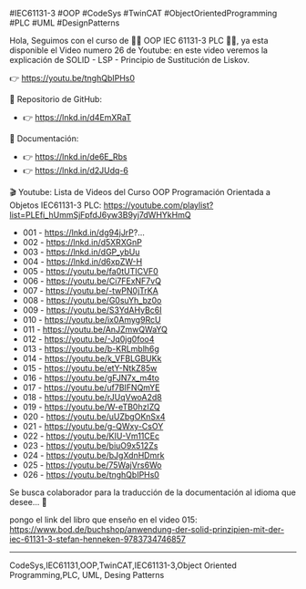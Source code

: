 #IEC61131-3 #OOP #CodeSys #TwinCAT #ObjectOrientedProgramming #PLC #UML #DesignPatterns

Hola,
Seguimos con el curso de 👩‍💻 OOP IEC 61131-3 PLC 👨‍💻,
ya esta disponible el Video numero 26 de Youtube:
en este video veremos la explicación de SOLID - LSP - Principio de Sustitución de Liskov.

👉 https://youtu.be/tnghQbIPHs0

🐙 Repositorio de GitHub:
- 👉 https://lnkd.in/d4EmXRaT

📖 Documentación:
- 👉 https://lnkd.in/de6E_Rbs
- 👉 https://lnkd.in/d2JUdq-6

🎬 Youtube:
Lista de Videos del Curso OOP Programación Orientada a Objetos IEC61131-3 PLC:
https://youtube.com/playlist?list=PLEfi_hUmmSjFpfdJ6yw3B9yj7dWHYkHmQ
- 001 - https://lnkd.in/dg94jJrP?...
- 002 - https://lnkd.in/d5XRXGnP
- 003 - https://lnkd.in/dGP_ybUu
- 004 - https://lnkd.in/d6xpZW-H
- 005 - https://youtu.be/fa0tUTICVF0
- 006 - https://youtu.be/Ci7FExNF7vQ
- 007 - https://youtu.be/-twPN0jTrKA
- 008 - https://youtu.be/G0suYh_bz0o
- 009 - https://youtu.be/S3YdAHyBc6I
- 010 - https://youtu.be/ix0Amyg9RcU
- 011 - https://youtu.be/AnJZmwQWaYQ
- 012 - https://youtu.be/-Jq0jg0foo4
- 013 - https://youtu.be/b-KRLmblh6g
- 014 - https://youtu.be/k_VFBLGBUKk
- 015 - https://youtu.be/etY-NtkZ85w
- 016 - https://youtu.be/gFJN7x_m4to
- 017 - https://youtu.be/uf7BIFNQmYE
- 018 - https://youtu.be/rJUqVwoA2d8
- 019 - https://youtu.be/W-eTB0hzIZQ
- 020 - https://youtu.be/uUZbgOKnSx4
- 021 - https://youtu.be/g-QWxy-CsOY
- 022 - https://youtu.be/KIU-Vm11CEc
- 023 - https://youtu.be/biuO9x512Zs
- 024 - https://youtu.be/bJgXdnHDmrk
- 025 - https://youtu.be/75WajVrs6Wo
- 026 - https://youtu.be/tnghQbIPHs0 

Se busca colaborador para la traducción de la documentación al idioma que desee... 👀

pongo el link del libro que enseño en el video 015:
https://www.bod.de/buchshop/anwendung-der-solid-prinzipien-mit-der-iec-61131-3-stefan-henneken-9783734746857
***
CodeSys,IEC61131,OOP,TwinCAT,IEC61131-3,Object Oriented Programming,PLC, UML, Desing Patterns